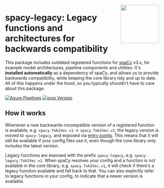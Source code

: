 <a href="https://explosion.ai"><img src="https://explosion.ai/assets/img/logo.svg" width="125" height="125" align="right" /></a>

# spacy-legacy: Legacy functions and architectures for backwards compatibility

This package includes outdated registered functions for [spaCy](https://spacy.io) v3.x, for example model architectures, pipeline components and utilities. It's **installed automatically** as a dependency of spaCy, and allows us to provide backwards compatibility, while keeping the core library tidy and up to date. All of this happens under the hood, so you typically shouldn't have to care about this package.

[![Azure Pipelines](https://img.shields.io/azure-devops/build/explosion-ai/public/21/master.svg?logo=azure-pipelines&style=flat-square&label=build)](https://dev.azure.com/explosion-ai/public/_build?definitionId=21)
[![pypi Version](https://img.shields.io/pypi/v/spacy-legacy.svg?style=flat-square&logo=pypi&logoColor=white)](https://pypi.org/project/spacy-legacy/)


## How it works

Whenever a new backwards-incompatible version of a registered function is available, e.g. `spacy.Tok2Vec.v1` &rarr; `spacy.Tok2Vec.v2`, the legacy version is moved to `spacy-legacy`, and exposed via [entry points](setup.cfg). This means that it will still be available if your config files use it, even though the core library only includes the latest version.

Legacy functions are exposed with the prefix `spacy-legacy`, e.g. `spacy-legacy.Tok2Vec.v1`. When spaCy resolves your config and a function is not available in the core library, e.g. `spacy.Tok2Vec.v1`, it will check if there's a legacy function available and fall back to that. You can also explicitly refer to legacy functions in your config, to indicate that a newer version is available.
